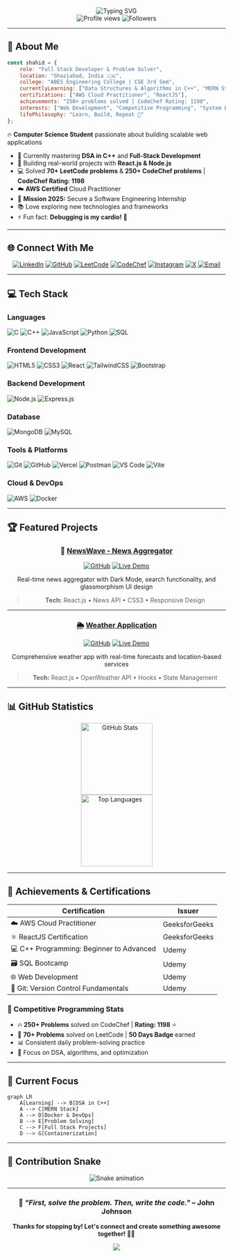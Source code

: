 <div align="center">
  <img src="https://readme-typing-svg.herokuapp.com?font=Fira+Code&weight=600&size=30&pause=1000&color=58A6FF&center=true&vCenter=true&width=500&lines=Hey+there!+%F0%9F%91%8B+I'm+Shahid+Ansari;Full+Stack+Web+Developer;Competitive+Programming+Enthusiast;AWS+Cloud+Practitioner" alt="Typing SVG" />
</div>

<div align="center">
  <img src="https://komarev.com/ghpvc/?username=shahidansari310&color=brightgreen&style=flat-square" alt="Profile views" />
  <img src="https://img.shields.io/github/followers/shahidansari310?style=flat-square&color=blue" alt="Followers" />
</div>

---

## 🚀 About Me

```javascript
const shahid = {
    role: "Full Stack Developer & Problem Solver",
    location: "Ghaziabad, India 🇮🇳",
    college: "ABES Engineering College | CSE 3rd Sem",
    currentlyLearning: ["Data Structures & Algorithms in C++", "MERN Stack", "Docker & DevOps"],
    certifications: ["AWS Cloud Practitioner", "ReactJS"],
    achievements: "250+ problems solved | CodeChef Rating: 1198",
    interests: ["Web Development", "Competitive Programming", "System Design"],
    lifePhilosophy: "Learn, Build, Repeat 🔄"
};
```

🔥 **Computer Science Student** passionate about building scalable web applications

- 🌟 Currently mastering **DSA in C++** and **Full-Stack Development**
- 🚀 Building real-world projects with **React.js & Node.js**
- 💻 Solved **70+ LeetCode problems** & **250+ CodeChef problems** | **CodeChef Rating: 1198**
- ☁️ **AWS Certified** Cloud Practitioner
- 🎯 **Mission 2025:** Secure a Software Engineering Internship
- 📚 Love exploring new technologies and frameworks
- ⚡ Fun fact: **Debugging is my cardio!** 💪

---

## 🌐 Connect With Me

<div align="center">
  
[![LinkedIn](https://img.shields.io/badge/LinkedIn-%230077B5.svg?style=for-the-badge&logo=linkedin&logoColor=white)](https://linkedin.com/in/shahid-ansari-433449327)
[![GitHub](https://img.shields.io/badge/GitHub-%23121011.svg?style=for-the-badge&logo=github&logoColor=white)](https://github.com/shahidansari310)
[![LeetCode](https://img.shields.io/badge/LeetCode-FFA116?style=for-the-badge&logo=leetcode&logoColor=black)](https://leetcode.com/u/shahid310/)
[![CodeChef](https://img.shields.io/badge/CodeChef-%23964B00.svg?style=for-the-badge&logo=codechef&logoColor=white)](https://www.codechef.com/users/shahid_310)
[![Instagram](https://img.shields.io/badge/Instagram-%23E4405F.svg?style=for-the-badge&logo=Instagram&logoColor=white)](https://instagram.com/_shahid_129_)
[![X](https://img.shields.io/badge/X-%23000000.svg?style=for-the-badge&logo=X&logoColor=white)](https://x.com/Shahid__310)
[![Email](https://img.shields.io/badge/Email-D14836?style=for-the-badge&logo=gmail&logoColor=white)](mailto:shahidansari945256@gmail.com)

</div>

---

## 💻 Tech Stack

### Languages
![C](https://img.shields.io/badge/C-%2300599C.svg?style=for-the-badge&logo=c&logoColor=white)
![C++](https://img.shields.io/badge/C++-%2300599C.svg?style=for-the-badge&logo=c%2B%2B&logoColor=white)
![JavaScript](https://img.shields.io/badge/JavaScript-%23323330.svg?style=for-the-badge&logo=javascript&logoColor=%23F7DF1E)
![Python](https://img.shields.io/badge/Python-3670A0?style=for-the-badge&logo=python&logoColor=ffdd54)
![SQL](https://img.shields.io/badge/SQL-%2307405e.svg?style=for-the-badge&logo=sqlite&logoColor=white)

### Frontend Development
![HTML5](https://img.shields.io/badge/HTML5-%23E34F26.svg?style=for-the-badge&logo=html5&logoColor=white)
![CSS3](https://img.shields.io/badge/CSS3-%231572B6.svg?style=for-the-badge&logo=css3&logoColor=white)
![React](https://img.shields.io/badge/React-%2320232a.svg?style=for-the-badge&logo=react&logoColor=%2361DAFB)
![TailwindCSS](https://img.shields.io/badge/Tailwind-%2338B2AC.svg?style=for-the-badge&logo=tailwind-css&logoColor=white)
![Bootstrap](https://img.shields.io/badge/Bootstrap-%23563D7C.svg?style=for-the-badge&logo=bootstrap&logoColor=white)

### Backend Development
![Node.js](https://img.shields.io/badge/Node.js-6DA55F?style=for-the-badge&logo=node.js&logoColor=white)
![Express.js](https://img.shields.io/badge/Express.js-%23404d59.svg?style=for-the-badge&logo=express&logoColor=%2361DAFB)

### Database
![MongoDB](https://img.shields.io/badge/MongoDB-%234ea94b.svg?style=for-the-badge&logo=mongodb&logoColor=white)
![MySQL](https://img.shields.io/badge/MySQL-4479A1.svg?style=for-the-badge&logo=mysql&logoColor=white)

### Tools & Platforms
![Git](https://img.shields.io/badge/Git-%23F05033.svg?style=for-the-badge&logo=git&logoColor=white)
![GitHub](https://img.shields.io/badge/GitHub-%23121011.svg?style=for-the-badge&logo=github&logoColor=white)
![Vercel](https://img.shields.io/badge/Vercel-%23000000.svg?style=for-the-badge&logo=vercel&logoColor=white)
![Postman](https://img.shields.io/badge/Postman-FF6C37?style=for-the-badge&logo=postman&logoColor=white)
![VS Code](https://img.shields.io/badge/VS%20Code-0078d7.svg?style=for-the-badge&logo=visual-studio-code&logoColor=white)
![Vite](https://img.shields.io/badge/Vite-%23646CFF.svg?style=for-the-badge&logo=vite&logoColor=white)

### Cloud & DevOps
![AWS](https://img.shields.io/badge/AWS-%23FF9900.svg?style=for-the-badge&logo=amazon-aws&logoColor=white)
![Docker](https://img.shields.io/badge/Docker-%230db7ed.svg?style=for-the-badge&logo=docker&logoColor=white)

---

## 🏆 Featured Projects

<div align="center">

### 📰 [NewsWave - News Aggregator](https://newsapp-by-shahid.vercel.app/)
[![GitHub](https://img.shields.io/badge/View_Code-100000?style=for-the-badge&logo=github&logoColor=white)](https://github.com/shahidansari310/newsapp)
[![Live Demo](https://img.shields.io/badge/Live_Demo-00C7B7?style=for-the-badge&logo=vercel&logoColor=white)](https://newsapp-by-shahid.vercel.app/)

Real-time news aggregator with Dark Mode, search functionality, and glassmorphism UI design
> **Tech:** React.js • News API • CSS3 • Responsive Design

---

### 🌦️ [Weather Application](https://weather-app-ivory-beta-96.vercel.app/)
[![GitHub](https://img.shields.io/badge/View_Code-100000?style=for-the-badge&logo=github&logoColor=white)](https://github.com/shahidansari310/Weather-App)
[![Live Demo](https://img.shields.io/badge/Live_Demo-00C7B7?style=for-the-badge&logo=vercel&logoColor=white)](https://weather-app-ivory-beta-96.vercel.app/)

Comprehensive weather app with real-time forecasts and location-based services
> **Tech:** React.js • OpenWeather API • Hooks • State Management

</div>

---

## 📊 GitHub Statistics

<div align="center">
  <img src="https://github-readme-stats.vercel.app/api?username=shahidansari310&theme=react&hide_border=true&include_all_commits=true&count_private=true" alt="GitHub Stats" height="165"/>
</div>

<div align="center">
  <img src="https://github-readme-stats.vercel.app/api/top-langs/?username=shahidansari310&theme=react&hide_border=true&include_all_commits=true&count_private=true&layout=compact" alt="Top Languages" height="165"/>
</div>

---

## 🏅 Achievements & Certifications

<div align="center">

| Certification | Issuer |
|--------------|--------|
| ☁️ AWS Cloud Practitioner | GeeksforGeeks |
| ⚛️ ReactJS Certification | GeeksforGeeks |
| 💻 C++ Programming: Beginner to Advanced | Udemy |
| 🗃️ SQL Bootcamp | Udemy |
| 🌐 Web Development | Udemy |
| 🔀 Git: Version Control Fundamentals | Udemy |

</div>

### 🎯 Competitive Programming Stats
- 🔥 **250+ Problems** solved on CodeChef | **Rating: 1198** ⭐
- 🏅 **70+ Problems** solved on LeetCode | **50 Days Badge** earned
- 📊 Consistent daily problem-solving practice
- 💪 Focus on DSA, algorithms, and optimization

---

## 🎯 Current Focus

```mermaid
graph LR
    A[Learning] --> B[DSA in C++]
    A --> C[MERN Stack]
    A --> D[Docker & DevOps]
    B --> E[Problem Solving]
    C --> F[Full Stack Projects]
    D --> G[Containerization]
```

---

## 🐍 Contribution Snake

<div align="center">
  <img src="https://raw.githubusercontent.com/shahidansari310/shahidansari310/output/snake.svg" alt="Snake animation" />
</div>

---

<div align="center">
  
### 💭 *"First, solve the problem. Then, write the code."* – John Johnson

**Thanks for stopping by! Let's connect and create something awesome together! 🚀✨**

[![](https://visitcount.itsvg.in/api?id=shahidansari310&label=Profile%20Views&color=3&icon=5&pretty=true)](https://visitcount.itsvg.in)

</div>

